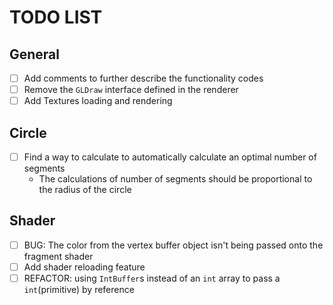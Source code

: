 # TODO LIST

## General
- [ ] Add comments to further describe the functionality codes
- [ ] Remove the `GLDraw` interface defined in the renderer
- [ ] Add Textures loading and rendering

## Circle
- [ ] Find a way to calculate to automatically calculate an optimal number of segments
    - The calculations of number of segments should be proportional to the radius of the circle

## Shader
- [ ] BUG: The color from the vertex buffer object isn't being passed onto the fragment shader
- [ ] Add shader reloading feature
- [ ] REFACTOR: using `IntBuffer`s instead of an `int` array to pass a `int`(primitive) by reference  
